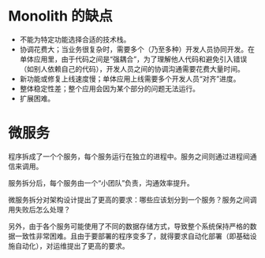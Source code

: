 # Monolith 的缺点

- 不能为特定功能选择合适的技术栈。
- 协调花费大；当业务很复杂时，需要多个（乃至多种）开发人员协同开发。在单体应用里，由于代码之间是“强耦合”，为了理解他人代码和避免引入错误（如别人依赖自己的代码），开发人员之间的协调沟通需要花费大量时间。
- 新功能或修复上线速度慢；单体应用上线需要多个开发人员“对齐”进度。
- 整体稳定性差；整个应用会因为某个部分的问题无法运行。
- 扩展困难。

# 微服务

程序拆成了一个个服务，每个服务运行在独立的进程中。服务之间则通过进程间通信来调用。

服务拆分后，每个服务由一个“小团队”负责，沟通效率提升。

微服务拆分对架构设计提出了更高的要求：哪些应该划分到一个服务？服务之间调用失败后怎么处理？

另外，由于各个服务可能使用了不同的数据存储方式，导致整个系统保持严格的数据一致性非常困难。且由于要部署的程序变多了，就得要求自动化部署（即基础设施自动化），对运维提出了更高的要求。